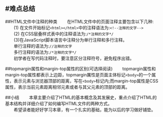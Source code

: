 #难点总结
---
##HTML文件中注释的种类
&emsp;&emsp;在HTML文件中的页面注释主要包含以下几种:  
&emsp;&emsp;(1) 在文件开始标记```<html></html>```中的注释语法为:```<!--注释的文字-->```  
&emsp;&emsp;(2) 在CSS层叠样式表中的注释语法为:```/*注释的文字*/```  
&emsp;&emsp;(3)在JavaScript脚本语言中注释分为单行注释和多行注释。  
&emsp;&emsp;单行注释的语法为:```//注释的文字```   
&emsp;&emsp;多行注释的语法为:```/*注释的文字*/ ```  
&emsp;&emsp;初学者在写代码注释时，要注意区分注释符号，避免程序出错。

##topmargin属性和margin-top属性的区别(可选择阅读)
&emsp;&emsp;topmargin属性和margin-top属性都表示上边距，topmargin厲性是页面主体标记```<body>```的一个属 性，表示元素与浏览器顶部的距离，写在```<body>```标记内;而margin-top属性是CSS属性，表示当前元素距离相邻元素或者与其父元素的顶部的距离。

##小结
&emsp;&emsp;本章主要介绍了HTML的基本概念及其发展史，重点介绍了HTML的基本结构并详细介绍了如何编写HTML文件的两种方式。  
&emsp;&emsp;希望读者能好好学习本章，有一个扎实的基础，能为以后的学习做好铺垫。